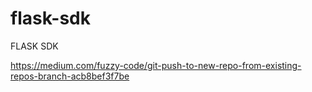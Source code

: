 # flask-sdk
FLASK SDK

https://medium.com/fuzzy-code/git-push-to-new-repo-from-existing-repos-branch-acb8bef3f7be
